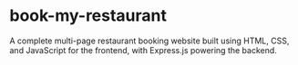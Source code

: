 # book-my-restaurant
A complete multi-page restaurant booking website built using HTML, CSS, and JavaScript for the frontend, with Express.js powering the backend.
